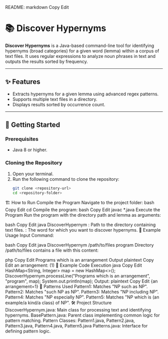 README:
markdown
Copy
Edit
# 📚 Discover Hypernyms  

**Discover Hypernyms** is a Java-based command-line tool for identifying hypernyms (broad categories) for a given word (lemma) within a corpus of text files. It uses regular expressions to analyze noun phrases in text and outputs the results sorted by frequency.  

---

## ✨ Features  
- Extracts hypernyms for a given lemma using advanced regex patterns.  
- Supports multiple text files in a directory.  
- Displays results sorted by occurrence count.  

---

## 🚀 Getting Started  

### Prerequisites  
- Java 8 or higher.  

### Cloning the Repository  
1. Open your terminal.  
2. Run the following command to clone the repository:  
   ```bash
   git clone <repository-url>
   cd <repository-folder>
🏗️ How to Run
Compile the Program
Navigate to the project folder:
bash
Copy
Edit
cd <repository-folder>
Compile the program:
bash
Copy
Edit
javac *.java
Execute the Program
Run the program with the directory path and lemma as arguments:

bash
Copy
Edit
java DiscoverHypernym <directory-path> <lemma>
<directory-path>: Path to the directory containing text files.
<lemma>: The word for which you want to discover hypernyms.
📂 Example Usage
Input
Command:

bash
Copy
Edit
java DiscoverHypernym /path/to/files program
Directory /path/to/files contains a file with this content:

php
Copy
Edit
<np>Programs</np> which is <np>an arrangement</np>
Output
plaintext
Copy
Edit
an arrangement: (1)
🧪 Example Code Execution
java
Copy
Edit
HashMap<String, Integer> map = new HashMap<>();
DiscoverHypernym.processLine("<np>Programs</np> which is <np>an arrangement</np>", "program", map);
System.out.println(map);
Output:
plaintext
Copy
Edit
{an arrangement=1}
📜 Patterns Used
Pattern1: Matches "NP such as NP".
Pattern2: Matches "such NP as NP".
Pattern3: Matches "NP including NP".
Pattern4: Matches "NP especially NP".
Pattern5: Matches "NP which is (an example/a kind/a class) of NP".
🛠️ Project Structure
DiscoverHypernym.java: Main class for processing text and identifying hypernyms.
BasePattern.java: Parent class implementing common logic for pattern matching.
Pattern Classes:
Pattern1.java, Pattern2.java, Pattern3.java, Pattern4.java, Pattern5.java
Patterns.java: Interface for defining pattern logic.
